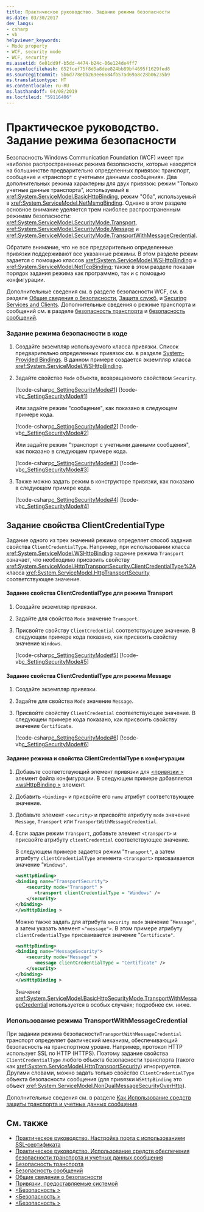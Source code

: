 ```yaml
---
title: Практическое руководство. Задание режима безопасности
ms.date: 03/30/2017
dev_langs:
- csharp
- vb
helpviewer_keywords:
- Mode property
- WCF, security mode
- WCF, security
ms.assetid: 6e01dd9f-b5dd-4474-b24c-06e124de4ff7
ms.openlocfilehash: 652fcef75f8d5a8dee824bb89bf4695f1629fed8
ms.sourcegitcommit: 5b6d778ebb269ee6684fb57ad69a8c28b06235b9
ms.translationtype: HT
ms.contentlocale: ru-RU
ms.lasthandoff: 04/08/2019
ms.locfileid: "59116406"
---
```

# <a name="how-to-set-the-security-mode"></a>Практическое руководство. Задание режима безопасности
Безопасность Windows Communication Foundation (WCF) имеет три наиболее распространенных режима безопасности, которые находятся на большинстве предварительно определенных привязок: транспорт, сообщение и «транспорт с учетными данными сообщения». Два дополнительных режима характерны для двух привязок: режим "Только учетные данные транспорта", используемый в <xref:System.ServiceModel.BasicHttpBinding>, режим "Оба", используемый в <xref:System.ServiceModel.NetMsmqBinding>. Однако в этом разделе основное внимание уделяется трем наиболее распространенным режимам безопасности: <xref:System.ServiceModel.SecurityMode.Transport>, <xref:System.ServiceModel.SecurityMode.Message> и <xref:System.ServiceModel.SecurityMode.TransportWithMessageCredential>.  
  
 Обратите внимание, что не все предварительно определенные привязки поддерживают все указанные режимы. В этом разделе режим задается с помощью классов <xref:System.ServiceModel.WSHttpBinding> и <xref:System.ServiceModel.NetTcpBinding>; также в этом разделе показан порядок задания режима как программно, так и с помощью конфигурации.  
  
 Дополнительные сведения см. в разделе безопасности WCF, см. в разделе [Общие сведения о безопасности](../../../docs/framework/wcf/feature-details/security-overview.md), [Защита служб](../../../docs/framework/wcf/securing-services.md), и [Securing Services and Clients](../../../docs/framework/wcf/feature-details/securing-services-and-clients.md). Дополнительные сведения о режиме транспорта и сообщений см. в разделе [безопасность транспорта](../../../docs/framework/wcf/feature-details/transport-security.md) и [безопасность сообщений](../../../docs/framework/wcf/feature-details/message-security-in-wcf.md).  
  
### <a name="to-set-the-security-mode-in-code"></a>Задание режима безопасности в коде  
  
1.  Создайте экземпляр используемого класса привязки. Список предварительно определенных привязок см. в разделе [System-Provided Bindings](../../../docs/framework/wcf/system-provided-bindings.md). В данном примере создается экземпляр класса <xref:System.ServiceModel.WSHttpBinding>.  
  
2.  Задайте свойство `Mode` объекта, возвращаемого свойством `Security`.  
  
     [!code-csharp[c_SettingSecurityMode#1](../../../samples/snippets/csharp/VS_Snippets_CFX/c_settingsecuritymode/cs/source.cs#1)]
     [!code-vb[c_SettingSecurityMode#1](../../../samples/snippets/visualbasic/VS_Snippets_CFX/c_settingsecuritymode/vb/source.vb#1)]  
  
     Или задайте режим "сообщение", как показано в следующем примере кода.  
  
     [!code-csharp[c_SettingSecurityMode#2](../../../samples/snippets/csharp/VS_Snippets_CFX/c_settingsecuritymode/cs/source.cs#2)]
     [!code-vb[c_SettingSecurityMode#2](../../../samples/snippets/visualbasic/VS_Snippets_CFX/c_settingsecuritymode/vb/source.vb#2)]  
  
     Или задайте режим "транспорт с учетными данными сообщения", как показано в следующем примере кода.  
  
     [!code-csharp[c_SettingSecurityMode#3](../../../samples/snippets/csharp/VS_Snippets_CFX/c_settingsecuritymode/cs/source.cs#3)]
     [!code-vb[c_SettingSecurityMode#3](../../../samples/snippets/visualbasic/VS_Snippets_CFX/c_settingsecuritymode/vb/source.vb#3)]  
  
3.  Также можно задать режим в конструкторе привязки, как показано в следующем примере кода.  
  
     [!code-csharp[c_SettingSecurityMode#4](../../../samples/snippets/csharp/VS_Snippets_CFX/c_settingsecuritymode/cs/source.cs#4)]
     [!code-vb[c_SettingSecurityMode#4](../../../samples/snippets/visualbasic/VS_Snippets_CFX/c_settingsecuritymode/vb/source.vb#4)]  
  
## <a name="setting-the-clientcredentialtype-property"></a>Задание свойства ClientCredentialType  
 Задание одного из трех значений режима определяет способ задания свойства `ClientCredentialType`. Например, при использовании класса <xref:System.ServiceModel.WSHttpBinding> задание режима `Transport` означает, что необходимо присвоить свойству <xref:System.ServiceModel.HttpTransportSecurity.ClientCredentialType%2A> класса <xref:System.ServiceModel.HttpTransportSecurity> соответствующее значение.  
  
#### <a name="to-set-the-clientcredentialtype-property-for-transport-mode"></a>Задание свойства ClientCredentialType для режима Transport  
  
1.  Создайте экземпляр привязки.  
  
2.  Задайте для свойства `Mode` значение `Transport`.  
  
3.  Присвойте свойству `ClientCredential` соответствующее значение. В следующем примере кода показано, как присвоить свойству значение `Windows`.  
  
     [!code-csharp[c_SettingSecurityMode#5](../../../samples/snippets/csharp/VS_Snippets_CFX/c_settingsecuritymode/cs/source.cs#5)]
     [!code-vb[c_SettingSecurityMode#5](../../../samples/snippets/visualbasic/VS_Snippets_CFX/c_settingsecuritymode/vb/source.vb#5)]  
  
#### <a name="to-set-the-clientcredentialtype-property-for-message-mode"></a>Задание свойства ClientCredentialType для режима Message  
  
1.  Создайте экземпляр привязки.  
  
2.  Задайте для свойства `Mode` значение `Message`.  
  
3.  Присвойте свойству `ClientCredential` соответствующее значение. В следующем примере кода показано, как присвоить свойству значение `Certificate`.  
  
     [!code-csharp[c_SettingSecurityMode#6](../../../samples/snippets/csharp/VS_Snippets_CFX/c_settingsecuritymode/cs/source.cs#6)]
     [!code-vb[c_SettingSecurityMode#6](../../../samples/snippets/visualbasic/VS_Snippets_CFX/c_settingsecuritymode/vb/source.vb#6)]  
  
#### <a name="to-set-the-mode-and-clientcredentialtype-property-in-configuration"></a>Задание режима и свойства ClientCredentialType в конфигурации  
  
1.  Добавьте соответствующий элемент привязки для [ \<привязки >](../../../docs/framework/configure-apps/file-schema/wcf/bindings.md) элемент файла конфигурации. В следующем примере добавляется [ \<wsHttpBinding >](../../../docs/framework/configure-apps/file-schema/wcf/wshttpbinding.md) элемент.  
  
2.  Добавить `<binding>` и присвойте его `name` атрибут соответствующее значение.  
  
3.  Добавьте элемент `<security>` и присвойте атрибуту `mode` значение `Message`, `Transport` или `TransportWithMessageCredential`.  
  
4.  Если задан режим `Transport`, добавьте элемент `<transport>` и присвойте атрибуту `clientCredential` соответствующее значение.  
  
     В следующем примере задается режим "`Transport"`, а затем атрибуту `clientCredentialType` элемента `<transport>` присваивается значение "`Windows"`.  
  
    ```xml  
    <wsHttpBinding>  
    <binding name="TransportSecurity">  
        <security mode="Transport" >  
           <transport clientCredentialType = "Windows" />  
        </security>  
    </binding>  
    </wsHttpBinding >  
    ```  
  
     Можно также задать для атрибута `security mode` значение "`Message"`, а затем указать элемент `<"message">`. В этом примере атрибуту `clientCredentialType` присваивается значение "`Certificate"`.  
  
    ```xml  
    <wsHttpBinding>  
    <binding name="MessageSecurity">  
        <security mode="Message" >  
           <message clientCredentialType = "Certificate" />  
        </security>  
    </binding>  
    </wsHttpBinding >  
    ```  
  
     Значение <xref:System.ServiceModel.BasicHttpSecurityMode.TransportWithMessageCredential> используется в особых случаях; подробнее см. ниже.  
  
### <a name="using-transportwithmessagecredential"></a>Использование режима TransportWithMessageCredential  
 При задании режима безопасности`TransportWithMessageCredential` транспорт определяет фактический механизм, обеспечивающий безопасность на транспортном уровне. Например, протокол HTTP использует SSL по HTTP (HTTPS). Поэтому задание свойства `ClientCredentialType` любого объекта безопасности транспорта (такого как <xref:System.ServiceModel.HttpTransportSecurity>) игнорируется.  Другими словами, можно задать только свойство `ClientCredentialType` объекта безопасности сообщения (для привязки `WSHttpBinding` это объект <xref:System.ServiceModel.NonDualMessageSecurityOverHttp>).  
  
 Дополнительные сведения см. в разделе [Как Использование средств защиты транспорта и учетных данных сообщения](../../../docs/framework/wcf/feature-details/how-to-use-transport-security-and-message-credentials.md).  
  
## <a name="see-also"></a>См. также

- [Практическое руководство. Настройка порта с использованием SSL-сертификата](../../../docs/framework/wcf/feature-details/how-to-configure-a-port-with-an-ssl-certificate.md)
- [Практическое руководство. Использование средств обеспечения безопасности транспорта и учетных данных сообщения](../../../docs/framework/wcf/feature-details/how-to-use-transport-security-and-message-credentials.md)
- [Безопасность транспорта](../../../docs/framework/wcf/feature-details/transport-security.md)
- [Безопасность сообщений](../../../docs/framework/wcf/feature-details/message-security-in-wcf.md)
- [Общие сведения о безопасности](../../../docs/framework/wcf/feature-details/security-overview.md)
- [Привязки, предоставляемые системой](../../../docs/framework/wcf/system-provided-bindings.md)
- [\<Безопасность >](../../../docs/framework/configure-apps/file-schema/wcf/security-of-wshttpbinding.md)
- [\<Безопасность >](../../../docs/framework/configure-apps/file-schema/wcf/security-of-basichttpbinding.md)
- [\<Безопасность >](../../../docs/framework/configure-apps/file-schema/wcf/security-of-nettcpbinding.md)
